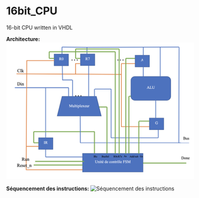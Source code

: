 # 16bit_CPU
16-bit CPU written in VHDL

**Architecture:** 
![Architecture du CPU ](Architecture/Architecture_CPU.png?raw=true "Title")

**Séquencement des instructions:** 
![Séquencement des instructions ](Architecture/Séquencement.png?raw=true "Title")
